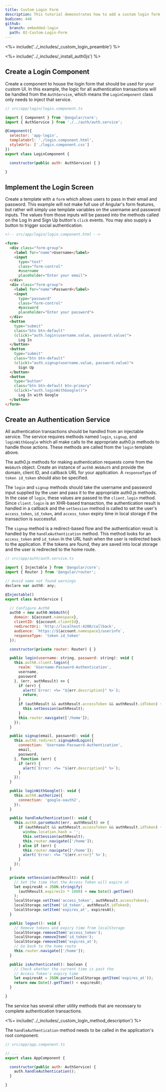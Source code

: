 ```yaml
---
title: Custom Login Form
description: This tutorial demonstrates how to add a custom login form to an Angular 2+ application with Auth0
budicon: 448
github:
  branch: embedded-login
  path: 02-Custom-Login-Form
---
```

<%= include('../_includes/_custom_login_preamble') %>

<%= include('../_includes/_install_auth0js') %>

## Create a Login Component

Create a component to house the login form that should be used for your custom UI. In this example, the logic for all authentication transactions will be handled from the `AuthService`, which means the `LoginComponent` class only needs to inject that service.

```js
// src/app/login/login.component.ts

import { Component } from '@angular/core';
import { AuthService } from './../auth/auth.service';

@Component({
  selector: 'app-login',
  templateUrl: './login.component.html',
  styleUrls: ['./login.component.css']
})
export class LoginComponent {

  constructor(public auth: AuthService) { }

}
```

## Implement the Login Screen

Create a template with a `form` which allows users to pass in their email and password. This example will not make full use of Angular's form features, but rather will simply use template variables on the username and password inputs. The values from those inputs will be passed into the methods called on the Log In and Sign Up button's `click` events. You may also supply a button to trigger social authentication.

```html
<!-- src/app/login/login.component.html -->

<form>
  <div class="form-group">
    <label for="name">Username</label>
    <input
      type="text"
      class="form-control"
      #username
      placeholder="Enter your email">
  </div>
  <div class="form-group">
    <label for="name">Password</label>
    <input
      type="password"
      class="form-control"
      #password
      placeholder="Enter your password">
  </div>
  <button
    type="submit"
    class="btn btn-default"
    (click)="auth.login(username.value, password.value)">
      Log In
  </button>
  <button
    type="submit"
    class="btn btn-default"
    (click)="auth.signup(username.value, password.value)">
      Sign Up
  </button>
  <button
    type="button"
    class="btn btn-default btn-primary"
    (click)="auth.loginWithGoogle()">
      Log In with Google
  </button>
</form>
```

## Create an Authentication Service

All authentication transactions should be handled from an injectable service. The service requires methods named `login`, `signup`, and `loginWithGoogle` which all make calls to the appropriate auth0.js methods to handle those actions. These methods are called from the `login` template above.

The auth0.js methods for making authentication requests come from the `WebAuth` object. Create an instance of `auth0.WebAuth` and provide the domain, client ID, and callback URL for your application. A `responseType` of `token id_token` should also be specified.

The `login` and `signup` methods should take the username and password input supplied by the user and pass it to the appropriate auth0.js methods. In the case of `login`, these values are passed to the `client.login` method. Since `client.login` is an XHR-based transaction, the authentication result is handled in a callback and the `setSession` method is called to set the user's `access_token`, `id_token`, and `access_token` expiry time in local storage if the transaction is successful.

The `signup` method is a redirect-based flow and the authentication result is handled by the `handleAuthentication` method. This method looks for an `access_token` and `id_token` in the URL hash when the user is redirected back to the application. If the tokens are found, they are saved into local storage and the user is redirected to the home route.

```js
// src/app/auth/auth.service.ts

import { Injectable } from '@angular/core';
import { Router } from '@angular/router';

// Avoid name not found warnings
declare var auth0: any;

@Injectable()
export class AuthService {

  // Configure Auth0
  auth0 = new auth0.WebAuth({
    domain: ${account.namespace},
    clientID: ${account.clientId},
    redirectUri: 'http://localhost:4200/callback',
    audience: `https://${account.namespace}/userinfo`,
    responseType: 'token id_token'
  });

  constructor(private router: Router) { }

  public login(username: string, password: string): void {
    this.auth0.client.login({
      realm: 'Username-Password-Authentication',
      username,
      password
    }, (err, authResult) => {
      if (err) {
        alert(`Error: <%= "${err.description}" %>`);
        return;
      }
      if (authResult && authResult.accessToken && authResult.idToken) {
        this.setSession(authResult);
      }
      this.router.navigate(['/home']);
    });
  }

  public signup(email, password): void {
    this.auth0.redirect.signupAndLogin({
      connection: 'Username-Password-Authentication',
      email,
      password,
    }, function (err) {
      if (err) {
        alert(`Error: <%= "${err.description}" %>`);
      }
    });
  }

  public loginWithGoogle(): void {
    this.auth0.authorize({
      connection: 'google-oauth2',
    });
  }

  public handleAuthentication(): void {
    this.auth0.parseHash((err, authResult) => {
      if (authResult && authResult.accessToken && authResult.idToken) {
        window.location.hash = '';
        this.setSession(authResult);
        this.router.navigate(['/home']);
      } else if (err) {
        this.router.navigate(['/home']);
        alert(`Error: <%= "${err.error}" %>`); 
      }
    });
  }

  private setSession(authResult): void {
    // Set the time that the Access Token will expire at
    let expiresAt = JSON.stringify(
      (authResult.expiresIn * 1000) + new Date().getTime()
    );
    localStorage.setItem('access_token', authResult.accessToken);
    localStorage.setItem('id_token', authResult.idToken);
    localStorage.setItem('expires_at', expiresAt);
  }

  public logout(): void {
    // Remove tokens and expiry time from localStorage
    localStorage.removeItem('access_token');
    localStorage.removeItem('id_token');
    localStorage.removeItem('expires_at');
    // Go back to the home route
    this.router.navigate(['/home']);
  }

  public isAuthenticated(): boolean {
    // Check whether the current time is past the 
    // Access Token's expiry time
    let expiresAt = JSON.parse(localStorage.getItem('expires_at'));
    return new Date().getTime() < expiresAt;
  }

}
```

The service has several other utility methods that are necessary to complete authentication transactions.

<%= include('../_includes/_custom_login_method_description') %>

The `handleAuthentication` method needs to be called in the application's root component.

```js
// src/app/app.component.ts

// ...
export class AppComponent {

  constructor(public auth: AuthService) {
    auth.handleAuthentication();
  }

}
```